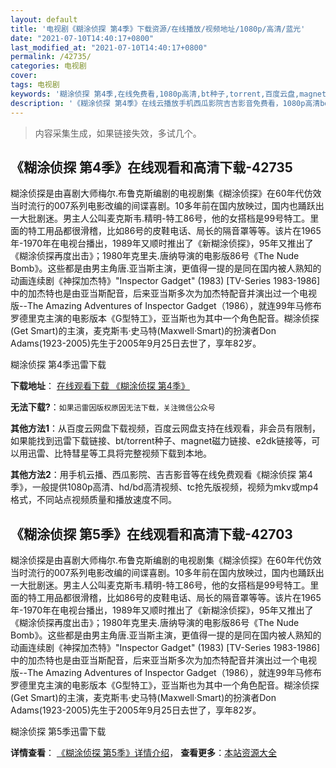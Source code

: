 ```yaml
---
layout: default
title: '电视剧《糊涂侦探 第4季》下载资源/在线播放/视频地址/1080p/高清/蓝光'
date: "2021-07-10T14:40:17+0800"
last_modified_at: "2021-07-10T14:40:17+0800"
permalink: /42735/
categories: 电视剧
cover:
tags: 电视剧
keywords: '糊涂侦探 第4季,在线免费看,1080p高清,bt种子,torrent,百度云盘,magnet,磁力链,迅雷下载资源'
description: '《糊涂侦探 第4季》在线云播放手机西瓜影院吉吉影音免费看，1080p高清bd/hd未删减完整版和tc抢先枪版，mkv/mp4格式，附带bt/torrent种子、magnet/磁力链、百度云盘、网盘资源迅雷下载链接'
---
```


>内容采集生成，如果链接失效，多试几个。


## 《糊涂侦探 第4季》在线观看和高清下载-42735

糊涂侦探是由喜剧大师梅尔.布鲁克斯编剧的电视剧集《糊涂侦探》在60年代仿效当时流行的007系列电影改编的间谍喜剧。</div>10多年前在国内放映过，国内也踊跃出一大批剧迷。男主人公叫麦克斯韦.精明-特工86号，他的女搭档是99号特工。里面的特工用品都很滑稽，比如86号的皮鞋电话、局长的隔音罩等等。</div>该片在1965年-1970年在电视台播出，1989年又顺时推出了《新糊涂侦探》，95年又推出了《糊涂侦探再度出击》；1980年克里夫.唐纳导演的电影版86号《The Nude Bomb》。这些都是由男主角唐.亚当斯主演，更值得一提的是同在国内被人熟知的动画连续剧《神探加杰特》"Inspector Gadget" (1983) [TV-Series 1983-1986]中的加杰特也是由亚当斯配音，后来亚当斯多次为加杰特配音并演出过一个电视版--The Amazing Adventures of Inspector Gadget（1986），就连99年马修布罗德里克主演的电影版本《G型特工》，亚当斯也为其中一个角色配音。</div>糊涂侦探(Get Smart)的主演，麦克斯韦·史马特(Maxwell·Smart)的扮演者Don Adams(1923-2005)先生于2005年9月25日去世了，享年82岁。</div>


糊涂侦探 第4季迅雷下载

**下载地址**： [在线观看下载 《糊涂侦探 第4季》](https://www.993dy.com//vod-detail-id-9287.html) 


**无法下载?**：`如果迅雷因版权原因无法下载，关注微信公众号 `

**其他方法1**：从百度云网盘下载视频，百度云网盘支持在线观看，非会员有限制，如果能找到迅雷下载链接、bt/torrent种子、magnet磁力链接、e2dk链接等，可以用迅雷、比特彗星等工具将完整视频下载到本地。

**其他方法2**：用手机云播、西瓜影院、吉吉影音等在线免费观看《糊涂侦探 第4季》，一般提供1080p高清、hd/bd高清视频、tc抢先版视频，视频为mkv或mp4格式，不同站点视频质量和播放速度不同。


## 《糊涂侦探 第5季》在线观看和高清下载-42703

糊涂侦探是由喜剧大师梅尔.布鲁克斯编剧的电视剧集《糊涂侦探》在60年代仿效当时流行的007系列电影改编的间谍喜剧。</div>10多年前在国内放映过，国内也踊跃出一大批剧迷。男主人公叫麦克斯韦.精明-特工86号，他的女搭档是99号特工。里面的特工用品都很滑稽，比如86号的皮鞋电话、局长的隔音罩等等。</div>该片在1965年-1970年在电视台播出，1989年又顺时推出了《新糊涂侦探》，95年又推出了《糊涂侦探再度出击》；1980年克里夫.唐纳导演的电影版86号《The Nude Bomb》。这些都是由男主角唐.亚当斯主演，更值得一提的是同在国内被人熟知的动画连续剧《神探加杰特》"Inspector Gadget" (1983) [TV-Series 1983-1986]中的加杰特也是由亚当斯配音，后来亚当斯多次为加杰特配音并演出过一个电视版--The Amazing Adventures of Inspector Gadget（1986），就连99年马修布罗德里克主演的电影版本《G型特工》，亚当斯也为其中一个角色配音。</div>糊涂侦探(Get Smart)的主演，麦克斯韦·史马特(Maxwell·Smart)的扮演者Don Adams(1923-2005)先生于2005年9月25日去世了，享年82岁。</div>


糊涂侦探 第5季迅雷下载

**详情查看**： [《糊涂侦探 第5季》详情介绍](/movie/42703/)， **查看更多**：[本站资源大全](/movie/t/all/)

